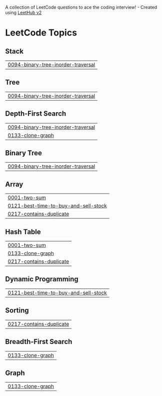 A collection of LeetCode questions to ace the coding interview! - Created using [LeetHub v2](https://github.com/arunbhardwaj/LeetHub-2.0)
<!---LeetCode Topics Start-->
# LeetCode Topics
## Stack
|  |
| ------- |
| [0094-binary-tree-inorder-traversal](https://github.com/changmin0216/leetcode/tree/master/0094-binary-tree-inorder-traversal) |
## Tree
|  |
| ------- |
| [0094-binary-tree-inorder-traversal](https://github.com/changmin0216/leetcode/tree/master/0094-binary-tree-inorder-traversal) |
## Depth-First Search
|  |
| ------- |
| [0094-binary-tree-inorder-traversal](https://github.com/changmin0216/leetcode/tree/master/0094-binary-tree-inorder-traversal) |
| [0133-clone-graph](https://github.com/changmin0216/leetcode/tree/master/0133-clone-graph) |
## Binary Tree
|  |
| ------- |
| [0094-binary-tree-inorder-traversal](https://github.com/changmin0216/leetcode/tree/master/0094-binary-tree-inorder-traversal) |
## Array
|  |
| ------- |
| [0001-two-sum](https://github.com/changmin0216/leetcode/tree/master/0001-two-sum) |
| [0121-best-time-to-buy-and-sell-stock](https://github.com/changmin0216/leetcode/tree/master/0121-best-time-to-buy-and-sell-stock) |
| [0217-contains-duplicate](https://github.com/changmin0216/leetcode/tree/master/0217-contains-duplicate) |
## Hash Table
|  |
| ------- |
| [0001-two-sum](https://github.com/changmin0216/leetcode/tree/master/0001-two-sum) |
| [0133-clone-graph](https://github.com/changmin0216/leetcode/tree/master/0133-clone-graph) |
| [0217-contains-duplicate](https://github.com/changmin0216/leetcode/tree/master/0217-contains-duplicate) |
## Dynamic Programming
|  |
| ------- |
| [0121-best-time-to-buy-and-sell-stock](https://github.com/changmin0216/leetcode/tree/master/0121-best-time-to-buy-and-sell-stock) |
## Sorting
|  |
| ------- |
| [0217-contains-duplicate](https://github.com/changmin0216/leetcode/tree/master/0217-contains-duplicate) |
## Breadth-First Search
|  |
| ------- |
| [0133-clone-graph](https://github.com/changmin0216/leetcode/tree/master/0133-clone-graph) |
## Graph
|  |
| ------- |
| [0133-clone-graph](https://github.com/changmin0216/leetcode/tree/master/0133-clone-graph) |
<!---LeetCode Topics End-->